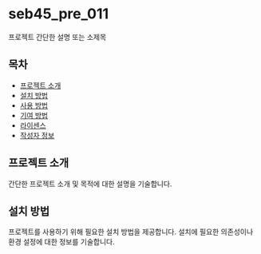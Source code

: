 # seb45_pre_011

프로젝트 간단한 설명 또는 소제목

## 목차

- [프로젝트 소개](#프로젝트-소개)
- [설치 방법](#설치-방법)
- [사용 방법](#사용-방법)
- [기여 방법](#기여-방법)
- [라이센스](#라이센스)
- [작성자 정보](#작성자-정보)

## 프로젝트 소개

간단한 프로젝트 소개 및 목적에 대한 설명을 기술합니다.

## 설치 방법

프로젝트를 사용하기 위해 필요한 설치 방법을 제공합니다. 설치에 필요한 의존성이나 환경 설정에 대한 정보를 기술합니다.
